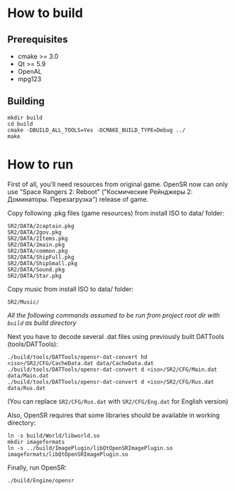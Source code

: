 # How to build

## Prerequisites

* cmake >= 3.0
* Qt >= 5.9
* OpenAL
* mpg123

## Building

    mkdir build
    cd build
    cmake -DBUILD_ALL_TOOLS=Yes -DCMAKE_BUILD_TYPE=Debug ../
    make 
    
# How to run

First of all, you'll need resources from original game. OpenSR now can only use 
"Space Rangers 2: Reboot" ("Космические Рейнджеры 2: Доминаторы. Перезагрузка")
release of game. 


Copy following .pkg files (game resources) from install ISO to data/ folder:
    
    SR2/DATA/2captain.pkg
    SR2/DATA/2gov.pkg
    SR2/DATA/2Items.pkg
    SR2/DATA/2main.pkg
    SR2/DATA/common.pkg
    SR2/DATA/ShipFull.pkg
    SR2/DATA/ShipSmall.pkg
    SR2/DATA/Sound.pkg
    SR2/DATA/Star.pkg

Copy music from install ISO to data/ folder:

    SR2/Music/

*All the following commands assumed to be run from project root dir with `build` as build directory*

Next you have to decode several .dat files using previously built DATTools 
(tools/DATTools):

    ./build/tools/DATTools/opensr-dat-convert hd <iso>/SR2/CFG/CacheData.dat data/CacheData.dat
    ./build/tools/DATTools/opensr-dat-convert d <iso>/SR2/CFG/Main.dat data/Main.dat
    ./build/tools/DATTools/opensr-dat-convert d <iso>/SR2/CFG/Rus.dat data/Rus.dat

(You can replace `SR2/CFG/Rus.dat` with `SR2/CFG/Eng.dat` for English version)

Also, OpenSR requires that some libraries should be available in working directory:
    
    ln -s build/World/libworld.so
    mkdir imageformats
    ln -s ../build/ImagePlugin/libQtOpenSRImagePlugin.so imageformats/libQtOpenSRImagePlugin.so

Finally, run OpenSR:
    
    ./build/Engine/opensr

